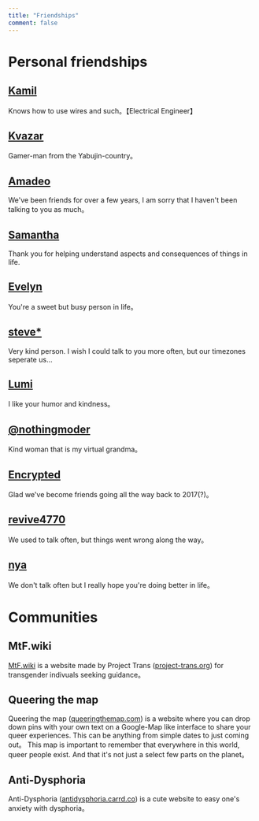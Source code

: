 ```yaml
---
title: "Friendships"
comment: false
---
```


# Personal friendships

## [Kamil](https://placek.xyz/)

Knows how to use wires and such。【Electrical Engineer】

## [Kvazar](https://twitter.com/KvazarOverture)

Gamer-man from the Yabujin-country。

## [Amadeo](https://t.me/nekobroadcast)

We've been friends for over a few years, I am sorry that I haven't been talking to you as much。

## [Samantha](https://steamcommunity.com/profiles/76561198073879698/)

Thank you for helping understand aspects and consequences of things in life.

## [Evelyn](https://twitter.com/evelynatorpriv)

You're a sweet but busy person in life。

## [steve*](https://twitter.com/TYPGHx9Or7vm8Ie)

Very kind person. I wish I could talk to you more often, but our timezones seperate us...

## [Lumi](https://twitter.com/IumieI)

I like your humor and kindness。

## [@nothingmoder](https://linktr.ee/nothingmoder)

Kind woman that is my virtual grandma。

## [Encrypted](#NONE)

Glad we've become friends going all the way back to 2017(?)。

## [revive4770](https://twitter.com/revive4770)

We used to talk often, but things went wrong along the way。

## [nya](https://twitter.com/nya_meoww)

We don't talk often but I really hope you're doing better in life。

# Communities

## MtF.wiki

[MtF.wiki](https://mtf.wiki/en) is a website made by Project Trans ([project-trans.org](https://project-trans.org/)) for transgender indivuals seeking guidance。

## Queering the map

Queering the map ([queeringthemap.com](https://www.queeringthemap.com/)) is a website where you can drop down pins with your own text on a Google-Map like interface to share your queer experiences. This can be anything from simple dates to just coming out。
This map is important to remember that everywhere in this world, queer people exist. And that it's not just a select few parts on the planet。

## Anti-Dysphoria

Anti-Dysphoria ([antidysphoria.carrd.co](https://antidysphoria.carrd.co/)) is a cute website to easy one's anxiety with dysphoria。



<!-- ### mtf.community
https://transmediawatch.org/ example url
MtF Community NPO / / // / / // // // / /

-->
